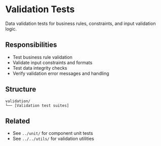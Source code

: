 # Validation Tests

Data validation tests for business rules, constraints, and input validation logic.

## Responsibilities

- Test business rule validation
- Validate input constraints and formats
- Test data integrity checks
- Verify validation error messages and handling

## Structure

```
validation/
└── [Validation test suites]
```

## Related

- See `../unit/` for component unit tests
- See `../../utils/` for validation utilities
